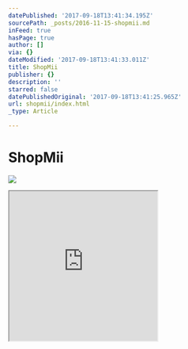 ```yaml
---
datePublished: '2017-09-18T13:41:34.195Z'
sourcePath: _posts/2016-11-15-shopmii.md
inFeed: true
hasPage: true
author: []
via: {}
dateModified: '2017-09-18T13:41:33.011Z'
title: ShopMii
publisher: {}
description: ''
starred: false
datePublishedOriginal: '2017-09-18T13:41:25.965Z'
url: shopmii/index.html
_type: Article

---
```

# **ShopMii**
![](https://the-grid-user-content.s3-us-west-2.amazonaws.com/aed58cd6-9364-4a3f-b48e-46b506f9315d.jpg)

<iframe src="https://the-grid.github.io/ed-userhtml/?g=eJzLKCkpsNLXz0kvzkzPS9ErLskvSs0rq9RLzs_VBwCZYgqV" height="302" style=""></iframe>